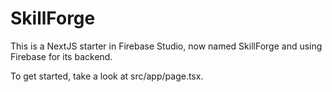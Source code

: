 
# SkillForge

This is a NextJS starter in Firebase Studio, now named SkillForge and using Firebase for its backend.

To get started, take a look at src/app/page.tsx.
